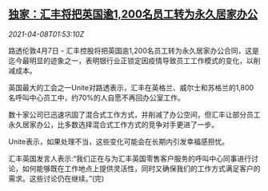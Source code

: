 <!--1617847264000-->
[独家：汇丰将把英国逾1,200名员工转为永久居家办公](https://cn.reuters.com/article/hsbc-britainpermanent-home-working-0407-idCNKBS2BV061)
------

<div><i>2021-04-08T01:53:10Z</i></div><p>路透伦敦4月7日 - 汇丰控股将把英国逾1,200名员工转为永久居家办公合同，这是迄今最明显的迹象之一，表明银行业正锁定因疫情导致员工工作模式的变化，以削减成本。</p><p>英国最大的工会之一Unite对路透表示，汇丰在英格兰、威尔士和苏格兰的1,800名呼叫中心员工中，约70%的人自愿不再回办公室工作。</p><p>数十家公司已迅速巩固了混合式工作方式，并削减了办公空间，但汇丰让部分员工永久居家办公，比多数选择混合式工作方式的竞争对手更进了一步。</p><p>Unite表示，如果处理不当，这些变化可能会在长期内引发幸福感担忧。</p><p>汇丰英国发言人表示:“我们正在与为汇丰英国零售客户服务的呼叫中心同事进行讨论，如何能够既在工作地点上提供灵活性，同时又确保我们的工作方式满足客户的需求。这些讨论仍在继续。”(完)</p>
